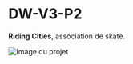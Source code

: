 # DW-V3-P2
**Riding Cities**, association de skate.

![Image du projet](https://repository-images.githubusercontent.com/701046761/5010126b-37d4-4409-95e4-6a27a752fbb1)

